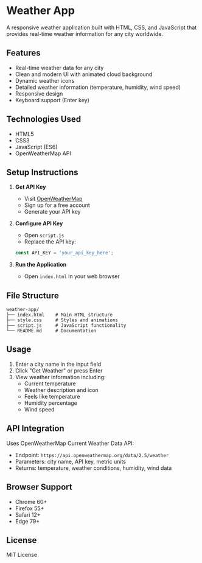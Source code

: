 # Weather App

A responsive weather application built with HTML, CSS, and JavaScript that provides real-time weather information for any city worldwide.

## Features

- Real-time weather data for any city
- Clean and modern UI with animated cloud background
- Dynamic weather icons
- Detailed weather information (temperature, humidity, wind speed)
- Responsive design
- Keyboard support (Enter key)

## Technologies Used

- HTML5
- CSS3
- JavaScript (ES6)
- OpenWeatherMap API

## Setup Instructions

1. **Get API Key**
   - Visit [OpenWeatherMap](https://openweathermap.org/api)
   - Sign up for a free account
   - Generate your API key

2. **Configure API Key**
   - Open `script.js`
   - Replace the API key:
   ```javascript
   const API_KEY = 'your_api_key_here';
   ```

3. **Run the Application**
   - Open `index.html` in your web browser

## File Structure

```
weather-app/
├── index.html    # Main HTML structure
├── style.css     # Styles and animations
├── script.js     # JavaScript functionality
└── README.md     # Documentation
```

## Usage

1. Enter a city name in the input field
2. Click "Get Weather" or press Enter
3. View weather information including:
   - Current temperature
   - Weather description and icon
   - Feels like temperature
   - Humidity percentage
   - Wind speed

## API Integration

Uses OpenWeatherMap Current Weather Data API:
- Endpoint: `https://api.openweathermap.org/data/2.5/weather`
- Parameters: city name, API key, metric units
- Returns: temperature, weather conditions, humidity, wind data

## Browser Support

- Chrome 60+
- Firefox 55+
- Safari 12+
- Edge 79+

## License

MIT License
